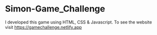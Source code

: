 # Simon-Game_Challenge
I developed this game using HTML, CSS &amp; Javascript. To see the website visit https://gamechallenge.netlify.app
